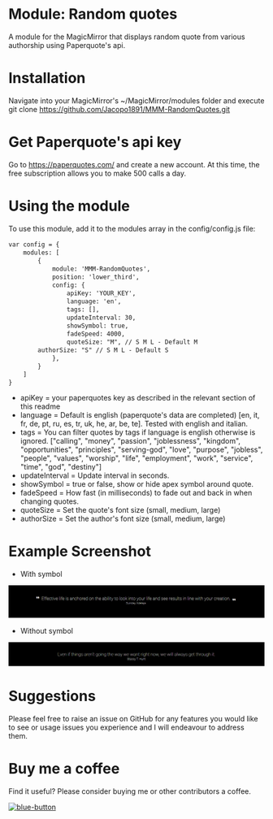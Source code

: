 # Module: Random quotes

A module for the MagicMirror that displays random quote from various authorship using Paperquote's api.

# Installation
Navigate into your MagicMirror's ~/MagicMirror/modules folder and execute git clone https://github.com/Jacopo1891/MMM-RandomQuotes.git

# Get Paperquote's api key
Go to https://paperquotes.com/ and create a new account. At this time, the free subscription allows you to make 500 calls a day.

# Using the module
To use this module, add it to the modules array in the config/config.js file:
```
var config = {
    modules: [
        {
            module: 'MMM-RandomQuotes',
            position: 'lower_third',
            config: {
                apiKey: 'YOUR_KEY',
                language: 'en',
                tags: [],
                updateInterval: 30,
                showSymbol: true,
                fadeSpeed: 4000,
                quoteSize: "M", // S M L - Default M
		authorSize: "S"	// S M L - Default S 
            },
        }
    ]
}
```
* apiKey = your paperquotes key as described in the relevant section of this readme
* language = Default is english (paperquote's data are completed) [en, it, fr, de, pt, ru, es, tr, uk, he, ar, be, te]. Tested with english and italian.
* tags = You can filter quotes by tags if language is english otherwise is ignored. ["calling", "money", "passion", "joblessness", "kingdom", "opportunities", "principles", "serving-god", "love", "purpose", "jobless", "people", "values", "worship", "life", "employment", "work", "service", "time", "god", "destiny"]
* updateInterval = Update interval in seconds.
* showSymbol = true or false, show or hide apex symbol around quote.
* fadeSpeed = How fast (in milliseconds) to fade out and back in when changing quotes.
* quoteSize = Set the quote's font size (small, medium, large)
* authorSize = Set the author's font size (small, medium, large)

# Example Screenshot
* With symbol

![alt text](https://github.com/Jacopo1891/MMM-RandomQuotes/blob/master/screen/01-quote_apex.png)

* Without symbol

![alt text](https://github.com/Jacopo1891/MMM-RandomQuotes/blob/master/screen/02-quote_without_apex.png)

# Suggestions
Please feel free to raise an issue on GitHub for any features you would like to see or usage issues you experience and I will endeavour to address them.

# Buy me a coffee
Find it useful? Please consider buying me or other contributors a coffee.

<a href="https://www.buymeacoffee.com/jacopo1891d">
<img style="height: 51px; width: 181px; max-width: 100%;" alt="blue-button" src="https://github.com/Jacopo1891/MMM-GoogleTrafficTimes/assets/5861330/43f41b8d-13e5-4711-877d-cab090bc56b0">
</a>
